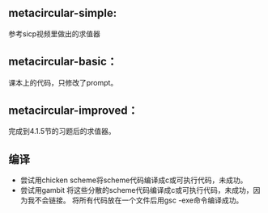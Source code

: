 ## metacircular-simple:
参考sicp视频里做出的求值器

## metacircular-basic：
课本上的代码，只修改了prompt。

## metacircular-improved：
完成到4.1.5节的习题后的求值器。

## 编译
* 尝试用chicken scheme将scheme代码编译成c或可执行代码，未成功。 
* 尝试用gambit 将这些分散的scheme代码编译成c或可执行代码，未成功，因为我不会链接。
    将所有代码放在一个文件后用gsc -exe命令编译成功。

